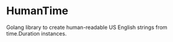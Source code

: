 # HumanTime
Golang library to create human-readable US English strings from time.Duration instances.
